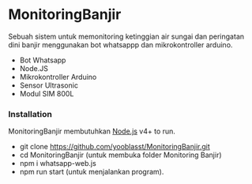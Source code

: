 # MonitoringBanjir

Sebuah sistem untuk memonitoring ketinggian air sungai dan peringatan dini banjir menggunakan bot whatsappp dan mikrokontroller arduino.

  - Bot Whatsapp
  - Node.JS
  - Mikrokontroller Arduino
  - Sensor Ultrasonic
  - Modul SIM 800L

### Installation

MonitoringBanjir membutuhkan [Node.js](https://nodejs.org/) v4+ to run.
  - git clone https://github.com/yooblasst/MonitoringBanjir.git
  - cd MonitoringBanjir (untuk membuka folder Monitoring Banjir)
  - npm i whatsapp-web.js
  - npm run start (untuk menjalankan program).
